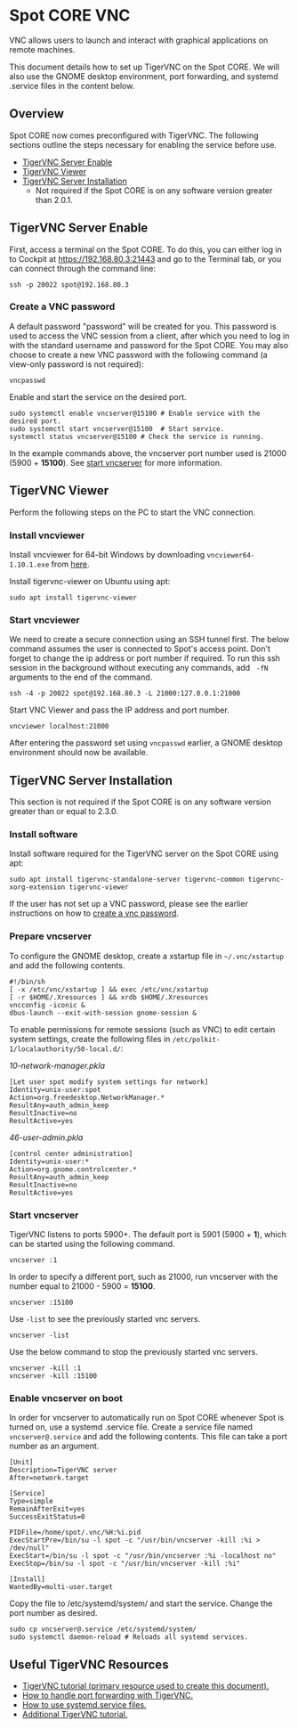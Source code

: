 <!--
Copyright (c) 2023 Boston Dynamics, Inc.  All rights reserved.

Downloading, reproducing, distributing or otherwise using the SDK Software
is subject to the terms and conditions of the Boston Dynamics Software
Development Kit License (20191101-BDSDK-SL).
-->

# Spot CORE VNC

VNC allows users to launch and interact with graphical applications on remote machines.

This document details how to set up TigerVNC on the Spot CORE. We will also use the GNOME desktop environment, port forwarding, and systemd .service files in the content below.

## Overview

Spot CORE now comes preconfigured with TigerVNC. The following sections outline the steps necessary for enabling the service before use.

- [TigerVNC Server Enable](#tigervnc-server-enable)
- [TigerVNC Viewer](#tigervnc-viewer)
- [TigerVNC Server Installation](#tigervnc-server-installation)
  - Not required if the Spot CORE is on any software version greater than 2.0.1.

## TigerVNC Server Enable

First, access a terminal on the Spot CORE. To do this, you can either log in to Cockpit at https://192.168.80.3:21443 and go to the Terminal tab, or you can connect through the command line:

```
ssh -p 20022 spot@192.168.80.3
```

### Create a VNC password

A default password "password" will be created for you. This password is used to access the VNC session from a client, after which you need to log in with the standard username and password for the Spot CORE.
You may also choose to create a new VNC password with the following command (a view-only password is not required):

```
vncpasswd
```

Enable and start the service on the desired port.

```
sudo systemctl enable vncserver@15100 # Enable service with the desired port.
sudo systemctl start vncserver@15100  # Start service.
systemctl status vncserver@15100 # Check the service is running.
```

In the example commands above, the vncserver port number used is 21000 (5900 + **15100**). See [start vncserver](#start-vncserver) for more information.

## TigerVNC Viewer

Perform the following steps on the PC to start the VNC connection.

### Install vncviewer

Install vncviewer for 64-bit Windows by downloading `vncviewer64-1.10.1.exe` from [here](https://github.com/TigerVNC/tigervnc/releases).

Install tigervnc-viewer on Ubuntu using apt:

```
sudo apt install tigervnc-viewer
```

### Start vncviewer

We need to create a secure connection using an SSH tunnel first. The below command assumes the user is connected to Spot's access point. Don't forget to change the ip address or port number if required. To run this ssh session in the background without executing any commands, add ` -fN` arguments to the end of the command.

```
ssh -4 -p 20022 spot@192.168.80.3 -L 21000:127.0.0.1:21000
```

Start VNC Viewer and pass the IP address and port number.

```
vncviewer localhost:21000
```

After entering the password set using `vncpasswd` earlier, a GNOME desktop environment should now be available.

## TigerVNC Server Installation

This section is not required if the Spot CORE is on any software version greater than or equal to 2.3.0.

### Install software

Install software required for the TigerVNC server on the Spot CORE using apt:

```
sudo apt install tigervnc-standalone-server tigervnc-common tigervnc-xorg-extension tigervnc-viewer
```

If the user has not set up a VNC password, please see the earlier instructions on how to [create a vnc password](#create-a-vnc-password).

### Prepare vncserver

To configure the GNOME desktop, create a xstartup file in `~/.vnc/xstartup` and add the following contents.

```
#!/bin/sh
[ -x /etc/vnc/xstartup ] && exec /etc/vnc/xstartup
[ -r $HOME/.Xresources ] && xrdb $HOME/.Xresources
vncconfig -iconic &
dbus-launch --exit-with-session gnome-session &
```

To enable permissions for remote sessions (such as VNC) to edit certain system settings, create the following files in `/etc/polkit-1/localauthority/50-local.d/`:

_10-network-manager.pkla_

```
[Let user spot modify system settings for network]
Identity=unix-user:spot
Action=org.freedesktop.NetworkManager.*
ResultAny=auth_admin_keep
ResultInactive=no
ResultActive=yes

```

_46-user-admin.pkla_

```
[control center administration]
Identity=unix-user:*
Action=org.gnome.controlcenter.*
ResultAny=auth_admin_keep
ResultInactive=no
ResultActive=yes
```

### Start vncserver

TigerVNC listens to ports 5900+. The default port is 5901 (5900 + **1**), which can be started using the following command.

```
vncserver :1
```

In order to specify a different port, such as 21000, run vncserver with the number equal to 21000 - 5900 = **15100**.

```
vncserver :15100
```

Use `-list` to see the previously started vnc servers.

```
vncserver -list
```

Use the below command to stop the previously started vnc servers.

```
vncserver -kill :1
vncserver -kill :15100
```

### Enable vncserver on boot

In order for vncserver to automatically run on Spot CORE whenever Spot is turned on, use a systemd .service file. Create a service file named `vncserver@.service` and add the following contents. This file can take a port number as an argument.

```
[Unit]
Description=TigerVNC server
After=network.target

[Service]
Type=simple
RemainAfterExit=yes
SuccessExitStatus=0

PIDFile=/home/spot/.vnc/%H:%i.pid
ExecStartPre=/bin/su -l spot -c "/usr/bin/vncserver -kill :%i > /dev/null"
ExecStart=/bin/su -l spot -c "/usr/bin/vncserver :%i -localhost no"
ExecStop=/bin/su -l spot -c "/usr/bin/vncserver -kill :%i"

[Install]
WantedBy=multi-user.target
```

Copy the file to /etc/systemd/system/ and start the service. Change the port number as desired.

```
sudo cp vncserver@.service /etc/systemd/system/
sudo systemctl daemon-reload # Reloads all systemd services.
```

## Useful TigerVNC Resources

- [TigerVNC tutorial (primary resource used to create this document).](https://www.tecmint.com/install-and-configure-vnc-server-on-ubuntu/)
- [How to handle port forwarding with TigerVNC.](http://danielhnyk.cz/setting-vnc-remote-access-port-forwarding/)
- [How to use systemd.service files.](https://www.freedesktop.org/software/systemd/man/systemd.service.html)
- [Additional TigerVNC tutorial.](https://www.cyberciti.biz/faq/install-and-configure-tigervnc-server-on-ubuntu-18-04/)
